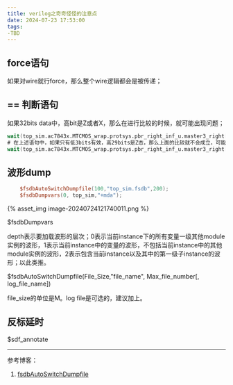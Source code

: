 ```yaml
---
title: verilog之奇奇怪怪的注意点
date: 2024-07-23 17:53:00
tags:
-TBD
---
```




## force语句

如果对wire就行force，那么整个wire逻辑都会是被传递；



## == 判断语句

如果32bits data中，高bit是Z或者X，那么在进行比较的时候，就可能出现问题；

```verilog
wait(top_sim.ac7843x.MTCMOS_wrap.protsys.pbr_right_inf_u.master3_right[31:0] == 32'h6);
# 在上述语句中，如果只有低3bits有效，高29bits是Z态，那么上面的比较就不会成立，可能会一直比较，修改进行如下的修改：
wait(top_sim.ac7843x.MTCMOS_wrap.protsys.pbr_right_inf_u.master3_right[2:0] == 3'b110);
```



## 波形dump

```verilog
    $fsdbAutoSwitchDumpfile(100,"top_sim.fsdb",200);
    $fsdbDumpvars(0, top_sim,"+mda");
```



{% asset_img image-20240724121740011.png %}



$fsdbDumpvars

depth表示要加载波形的层次；0表示当前instance下的所有变量一级其他module实例的波形，1表示当前instance中的变量的波形，不包括当前instance中的其他module实例的波形，2表示包含当前instance以及其中的第一级子instance的波形；以此类推。



$fsdbAutoSwitchDumpfile(File_Size,"file_name", Max_file_number[, log_file_name])

file_size的单位是M。log file是可选的，建议加上。



## 反标延时

$sdf_annotate






---

参考博客：

1. [fsdbAutoSwitchDumpfile](https://www.jianshu.com/p/909f4d15a1c4)
